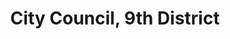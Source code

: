 ---
title: City Council, 9th District
layout: division
categories:
    - chattanooga
excerpt:
ocdid: /country:us/state:tn/place:chattanooga/council_district:9
---